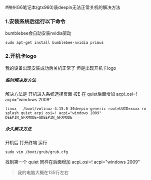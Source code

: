 #神州G6笔记本(gtx960)装deepin无法正常关机的解决方法

### 1.安装系统后运行以下命令
bumblebee会自动安装nvidia驱动
```shell
sudo apt-get install bumblebee-nvidia primus 
```

### 2.开机卡logo
我的设备出现安装成功后关机正常了 但是出现开机卡logo
##### 临时解决发方法
解决方法是 开机进入系统选择页面 按E
在 quiet后面增加 acpi_osi=! acpi="windows 2009"
```shell
linux	/boot/vmlinuz-4.15.0-30deepin-generic root=UUID=xxxx ro  splash quiet acpi_osi=! acpi="windows 2009" DEEPIN_GFXMODE=$DEEPIN_GFXMODE
```
##### 永久解决方法
开机后 打开终端 运行
```shell
sudo vim /boot/grub/grub.cfg
```
找到第一个 quiet 同样在后面增加 acpi_osi=! acpi="windows 2009"
>我的电脑大概在135行左右
